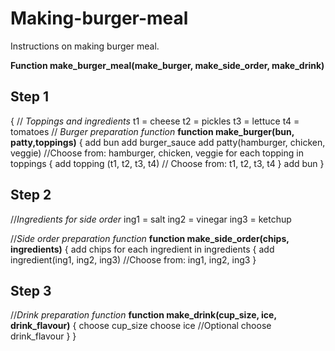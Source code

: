 # Making-burger-meal
 Instructions on making burger meal.
 
**Function make_burger_meal(make_burger, make_side_order, make_drink)**
## Step 1
{
// *Toppings and ingredients*
t1 = cheese
t2 = pickles
t3 = lettuce
t4 = tomatoes
// *Burger preparation function*
**function make_burger(bun, patty,toppings)**
{
add bun
add burger_sauce
add patty(hamburger, chicken, veggie) //Choose from: hamburger, chicken, veggie
for each topping in toppings {
add topping (t1, t2, t3, t4) // Choose from: t1, t2, t3, t4
}
add bun
}
## Step 2
//*Ingredients for side order*
ing1 = salt
ing2 = vinegar
ing3 = ketchup

//*Side order preparation function*
**function make_side_order(chips, ingredients)**
{ 
add chips 
for each ingredient in ingredients {
add ingredient(ing1, ing2, ing3) //Choose from: ing1, ing2, ing3
}
## Step 3
//*Drink preparation function*
**function make_drink(cup_size, ice, drink_flavour)**
{
choose cup_size
choose ice //Optional
choose drink_flavour
}
}
